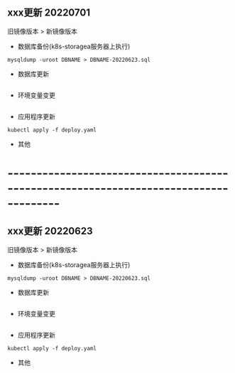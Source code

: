
## xxx更新 20220701
  旧镜像版本 > 新镜像版本 


- 数据库备份(k8s-storagea服务器上执行)
```shell
mysqldump -uroot DBNAME > DBNAME-20220623.sql
```

- 数据库更新 
```sql

```

- 环境变量变更
```yaml

```

- 应用程序更新
```shell
kubectl apply -f deploy.yaml
```

- 其他


# -------------------------------------------------------------------------------------
## xxx更新 20220623
  旧镜像版本 > 新镜像版本 


- 数据库备份(k8s-storagea服务器上执行)
```shell
mysqldump -uroot DBNAME > DBNAME-20220623.sql
```

- 数据库更新 
```sql

```

- 环境变量变更
```yaml

```

- 应用程序更新
```shell
kubectl apply -f deploy.yaml
```

- 其他